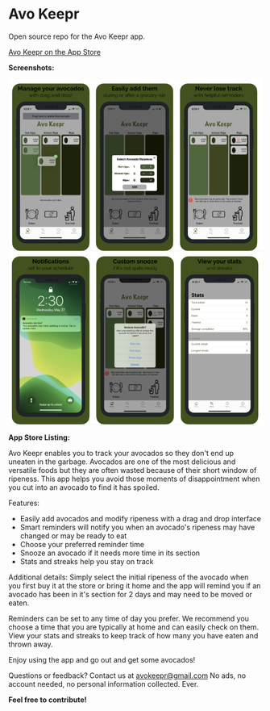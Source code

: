 # Avo Keepr

Open source repo for the Avo Keepr app.

[Avo Keepr on the App Store](https://apps.apple.com/us/app/avo-keepr/id1515186481)


**Screenshots:**

<img src="Screenshots/1.png" width="650">
<img src="Screenshots/2.png" width="650">


**App Store Listing:**

Avo Keepr enables you to track your avocados so they don't end up uneaten in the garbage. Avocados are one of the most delicious and versatile foods but they are often wasted because of their short window of ripeness. This app helps you avoid those moments of disappointment when you cut into an avocado to find it has spoiled.
 
Features:
- Easily add avocados and modify ripeness with a drag and drop interface
- Smart reminders will notify you when an avocado's ripeness may have changed or may be ready to eat
- Choose your preferred reminder time
- Snooze an avocado if it needs more time in its section
- Stats and streaks help you stay on track
 
Additional details:
Simply select the initial ripeness of the avocado when you first buy it at the store or bring it home and the app will remind you if an avocado has been in it's section for 2 days and may need to be moved or eaten.
 
Reminders can be set to any time of day you prefer. We recommend you choose a time that you are typically at home and can easily check on them. View your stats and streaks to keep track of how many you have eaten and thrown away.
 
Enjoy using the app and go out and get some avocados!
 
Questions or feedback? Contact us at avokeepr@gmail.com
No ads, no account needed, no personal information collected. Ever.


**Feel free to contribute!**
